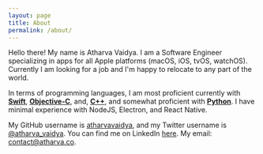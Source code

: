 ```yaml
---
layout: page
title: About
permalink: /about/
---
```


Hello there! My name is Atharva Vaidya. I am a Software Engineer specializing in apps for all Apple platforms (macOS, iOS, tvOS, watchOS). Currently I am looking for a job and I'm happy to relocate to any part of the world.


In terms of programming languages, I am most proficient currently with **[Swift](https://developer.apple.com/swift/)**, **[Objective-C](https://developer.apple.com/library/mac/documentation/Cocoa/Conceptual/ProgrammingWithObjectiveC/Introduction/Introduction.html)**, and, **[C++](https://en.wikipedia.org/wiki/C%2B%2B)**, and somewhat proficient with **[Python](https://www.python.org/)**. I have minimal experience with NodeJS, Electron, and React Native.


My GitHub username is [atharvavaidya](https://github.com/atharvavaidya/), and my Twitter username is [@atharva_vaidya](https://twitter.com/atharva_vaidya). You can find me on LinkedIn [here](https://www.linkedin.com/in/atharvavaidya). My email: [contact@atharva.co](mailto:contact@atharva.co).
